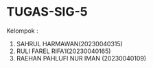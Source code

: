 # TUGAS-SIG-5
Kelompok :
1.	SAHRUL HARMAWAN(20230040315)
2.	RULI FAREL RIFA’I(20230040165)
3.	RAEHAN PAHLUFI NUR IMAN (20230040109)
